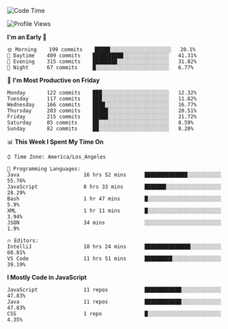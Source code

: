 <!--START_SECTION:waka-->
![Code Time](http://img.shields.io/badge/Code%20Time-0%20secs-blue)

![Profile Views](http://img.shields.io/badge/Profile%20Views-73-blue)

**I'm an Early 🐤** 

```text
🌞 Morning    199 commits    █████░░░░░░░░░░░░░░░░░░░░   20.1% 
🌆 Daytime    409 commits    ██████████░░░░░░░░░░░░░░░   41.31% 
🌃 Evening    315 commits    ████████░░░░░░░░░░░░░░░░░   31.82% 
🌙 Night      67 commits     █░░░░░░░░░░░░░░░░░░░░░░░░   6.77%

```
📅 **I'm Most Productive on Friday** 

```text
Monday       122 commits    ███░░░░░░░░░░░░░░░░░░░░░░   12.32% 
Tuesday      117 commits    ███░░░░░░░░░░░░░░░░░░░░░░   11.82% 
Wednesday    166 commits    ████░░░░░░░░░░░░░░░░░░░░░   16.77% 
Thursday     203 commits    █████░░░░░░░░░░░░░░░░░░░░   20.51% 
Friday       215 commits    █████░░░░░░░░░░░░░░░░░░░░   21.72% 
Saturday     85 commits     ██░░░░░░░░░░░░░░░░░░░░░░░   8.59% 
Sunday       82 commits     ██░░░░░░░░░░░░░░░░░░░░░░░   8.28%

```


📊 **This Week I Spent My Time On** 

```text
⌚︎ Time Zone: America/Los_Angeles

💬 Programming Languages: 
Java                     16 hrs 52 mins      ██████████████░░░░░░░░░░░   55.76% 
JavaScript               8 hrs 33 mins       ███████░░░░░░░░░░░░░░░░░░   28.29% 
Bash                     1 hr 47 mins        █░░░░░░░░░░░░░░░░░░░░░░░░   5.9% 
XML                      1 hr 11 mins        █░░░░░░░░░░░░░░░░░░░░░░░░   3.94% 
JSON                     34 mins             ░░░░░░░░░░░░░░░░░░░░░░░░░   1.9%

🔥 Editors: 
IntelliJ                 18 hrs 24 mins      ███████████████░░░░░░░░░░   60.81% 
VS Code                  11 hrs 51 mins      █████████░░░░░░░░░░░░░░░░   39.19%

```

**I Mostly Code in JavaScript** 

```text
JavaScript               11 repos            ████████████░░░░░░░░░░░░░   47.83% 
Java                     11 repos            ████████████░░░░░░░░░░░░░   47.83% 
CSS                      1 repo              █░░░░░░░░░░░░░░░░░░░░░░░░   4.35%

```



<!--END_SECTION:waka-->
